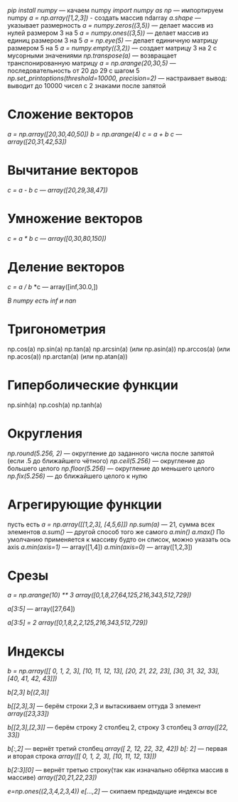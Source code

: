 *pip install numpy* — качаем numpy
*import numpy as np* — импортируем numpy
*a = np.array([1,2,3])* - создать массив ndarray
*a.shape* — указывает размерность
*a = numpy.zeros((3,5))* — делает массив из нулей размером 3 на 5
*a = numpy.ones((3,5))* — делает массив из единиц размером 3 на 5
*a = np.eye(5)* — делает единичную матрицу размером 5 на 5
*a = numpy.empty((3,2))* — создает матрицу 3 на 2 с мусорными значениями
*np.transpose(a)* — возвращает транспонированную матрицу
*a = np.arange(20,30,5)* — последовательность от 20 до 29 с шагом 5
*np.set_printoptions(threshold=10000, precision=2)* — настраивает вывод: выводит до 10000 чисел с 2 знаками после запятой


# Сложение векторов
*a = np.array([20,30,40,50])*
*b = np.arange(4)*
*c = a + b*
*c — array([20,31,42,53])*

# Вычитание векторов
*c = a - b*
*c — array([20,29,38,47])*

# Умножение векторов
*c = a * b*
*c — array([0,30,80,150])*

# Деление векторов
*c = a / b*
*c — array([inf,30.0,])

_В numpy есть inf и nan_

# Тригонометрия
np.cos(a)
np.sin(a)
np.tan(a)
np.arcsin(a) (или np.asin(a))
np.arccos(a) (или np.acos(a))
np.arctan(a) (или np.atan(a))

# Гиперболические функции
np.sinh(a)
np.cosh(a)
np.tanh(a)

# Округления
*np.round(5.256, 2)* — округление до заданного числа после запятой (если .5 до ближайшего чётного)
*np.ceil(5.256)* — округление до большего целого
*np.floor(5.256)* — округление до меньшего целого
*np.fix(5.256)* — до ближайшего целого к нулю

# Агрегирующие функции
пусть есть _a = np.array([[1,2,3], [4,5,6]])_
*np.sum(a)* — 21, сумма всех элементов
*a.sum()* — другой способ того же самого
*a.min()*
*a.max()*
По умолчанию применяется к массиву будто он список, можно указать ось axis
*a.min(axis=1)* — array([1,4])
*a.min(axis=0)* — array([1,2,3])

# Срезы
_a = np.arange(10) ** 3_
_array([0,1,8,27,64,125,216,343,512,729])_

*a[3:5]* — array([27,64])

*a[3:5] = 2*
_array([0,1,8,2,2,125,216,343,512,729])_

# Индексы

_b = np.array([[ 0,  1,  2,  3],_
              _[10, 11, 12, 13],_
              _[20, 21, 22, 23],_
              _[30, 31, 32, 33],_
              _[40, 41, 42, 43]])_

*b[2,3]*
*b[(2,3)]*

*b[[2,3],3]* — берём строки 2,3 и вытаскиваем оттуда 3 элемент
_array([23,33])_

*b[[2,3],[2,3]]* — берём строку 2 столбец 2, строку 3 столбец 3
_array([22, 33])_

*b[:,2]* — вернёт третий столбец
_array([ 2, 12, 22, 32, 42])_
*b[: 2]* — первая и вторая строка
_array([[ 0,  1,  2,  3],_
       _[10, 11, 12, 13]])_

*b[2:3][0]* — вернёт третью строку(так как изначально обёртка массив в массиве)
_array([20,21,22,23])_

*e=np.ones((2,3,4,2,3,4))*
*e[...,2]* — скипаем предыдущие индексы все